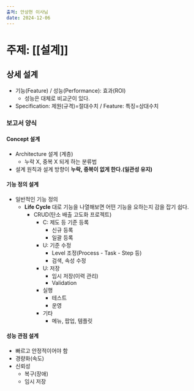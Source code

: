 ```yaml
---
출처: 안상현 이사님
date: 2024-12-06
---
```

# 주제: [[설계]]
## 상세 설계
- 기능(Feature) / 성능(Performance): 효과(ROI)
	- 성능은 대체로 비교군이 있다.
- Specification: 제원(규격)=절대수치 / Feature: 특징=상대수치
### 보고서 양식
#### Concept 설계
- Architecture 설계 (계층)
	- 누락 X, 중복 X 되게 하는 분류법
- 설계 원칙과 설계 방향이 **누락, 중복이 없게 한다.(일관성 유지)**

#### 기능 정의 설계
- 일반적인 기능 정의
	- **Life Cycle** 대로 기능을 나열해보면 어떤 기능을 요하는지 감을 잡기 쉽다.
		- CRUD(탄소 배출 고도화 프로젝트)
			- C: 제도 등 기준 등록
				- 신규 등록
				- 일괄 등록
			- U: 기준 수정
				- Level 조정(Process - Task - Step 등)
				- 검색, 속성 수정
			- U: 저장
				- 임시 저장(이력 관리)
				- Validation
			- 실행
				- 테스트
				- 운영
			- 기타
				- 메뉴, 팝업, 템플릿

#### 성능 관점 설계
- 빠르고 안정적이어야 함
- 경량화(속도)
- 신뢰성
	- 복구(장애)
	- 임시 저장
